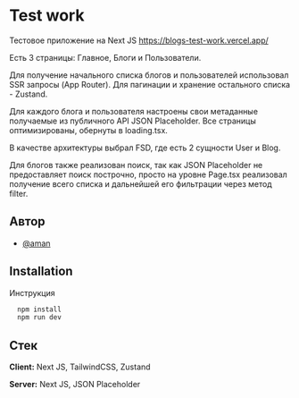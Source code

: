 
# Test work

Тестовое приложение на Next JS
https://blogs-test-work.vercel.app/

Есть 3 страницы: Главное, Блоги и Пользователи.

Для получение начального списка блогов и пользователей использовал SSR запросы (App Router). Для пагинации и хранение остального списка - Zustand.

Для каждого блога и пользователя настроены свои метаданные получаемые из публичного API JSON Placeholder. Все страницы оптимизированы, обернуты в loading.tsx.

В качестве архитектуры выбрал FSD, где есть 2 сущности User и Blog.

Для блогов также реализован поиск, так как JSON Placeholder не предоставляет поиск построчно, просто на уровне Page.tsx реализовал получение всего списка и дальнейшей его фильтрации через метод filter.

## Автор

- [@aman](https://www.github.com/aman1998)


## Installation

Инструкция
```bash
  npm install
  npm run dev
```

## Стек
**Client:** Next JS, TailwindCSS, Zustand

**Server:** Next JS, JSON Placeholder

